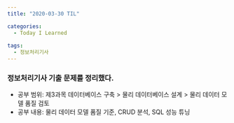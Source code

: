 ```yaml
---
title: "2020-03-30 TIL"

categories:
  - Today I Learned
  
tags:
  - 정보처리기사
---
```


### 정보처리기사 기출 문제를 정리했다.
  - 공부 범위: 제3과목 데이터베이스 구축 > 물리 데이터베이스 설계 > 물리 데이터 모델 품질 검토 
  - 공부 내용: 물리 데이터 모델 품질 기준, CRUD 분석, SQL 성능 튜닝
